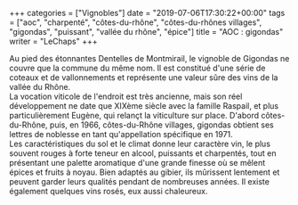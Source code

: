 +++
categories = ["Vignobles"]
date = "2019-07-06T17:30:22+00:00"
tags = ["aoc", "charpenté", "côtes-du-rhône", "côtes-du-rhônes villages", "gigondas", "puissant", "vallée du rhône", "épice"] 
title = "AOC : gigondas"
writer = "LeChaps"
+++

Au pied des étonnantes Dentelles de Montmirail, le vignoble de Gigondas ne couvre que la commune du même nom. Il est constitué d'une série de coteaux et de vallonnements et représente une valeur sûre des vins de la vallée du Rhône.  
La vocation viticole de l'endroit est très ancienne, mais son réel développement ne date que XIXème siècle avec la famille Raspail, et plus particulièrement Eugène, qui relançt la viticulture sur place. D'abord côtes-du-Rhône, puis, en 1966, côtes-du-Rhône villages, gigondas obtient ses lettres de noblesse en tant qu'appellation spécifique en 1971.  
Les caractéristiques du sol et le climat donne leur caractère vin, le plus souvent rouges à forte teneur en alcool, puissants et charpentés, tout en présentant une palette aromatique d'une grande finesse où se mêlent épices et fruits à noyau. Bien adaptés au gibier, ils mûrissent lentement et peuvent garder leurs qualités pendant de nombreuses années. Il existe également quelques vins rosés, eux aussi chaleureux.

